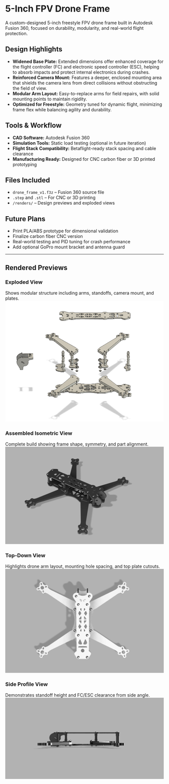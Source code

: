 # 5-Inch FPV Drone Frame

A custom-designed 5-inch freestyle FPV drone frame built in Autodesk Fusion 360, focused on durability, modularity, and real-world flight protection.

## Design Highlights

- **Widened Base Plate:** Extended dimensions offer enhanced coverage for the flight controller (FC) and electronic speed controller (ESC), helping to absorb impacts and protect internal electronics during crashes.
- **Reinforced Camera Mount:** Features a deeper, enclosed mounting area that shields the camera lens from direct collisions without obstructing the field of view.
- **Modular Arm Layout:** Easy-to-replace arms for field repairs, with solid mounting points to maintain rigidity.
- **Optimized for Freestyle:** Geometry tuned for dynamic flight, minimizing frame flex while balancing agility and durability.

## Tools & Workflow

- **CAD Software:** Autodesk Fusion 360
- **Simulation Tools:** Static load testing (optional in future iteration)
- **Flight Stack Compatibility:** Betaflight-ready stack spacing and cable clearance
- **Manufacturing Ready:** Designed for CNC carbon fiber or 3D printed prototyping

## Files Included

- `drone_frame_v1.f3z` – Fusion 360 source file
- `.step` and `.stl` – For CNC or 3D printing
- `/renders/` – Design previews and exploded views

## Future Plans

- Print PLA/ABS prototype for dimensional validation
- Finalize carbon fiber CNC version
- Real-world testing and PID tuning for crash performance
- Add optional GoPro mount bracket and antenna guard

----

## Rendered Previews

### Exploded View
Shows modular structure including arms, standoffs, camera mount, and plates.
![Exploded View](renders/Exploded_view.png)

### Assembled Isometric View
Complete build showing frame shape, symmetry, and part alignment.
![Isometric View](renders/Isometric_view.png)

### Top-Down View
Highlights drone arm layout, mounting hole spacing, and top plate cutouts.
![Top View](renders/Top_Down_view.png)

### Side Profile View
Demonstrates standoff height and FC/ESC clearance from side angle.
![Side View](renders/Side_view.png)

